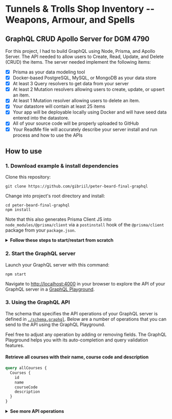 # Tunnels & Trolls Shop Inventory -- Weapons, Armour, and Spells
## GraphQL CRUD Apollo Server for DGM 4790

For this project, I had to build GraphQL using Node, Prisma, and Apollo Server.  The API needed to allow users to Create, Read, Update, and Delete (CRUD) the items.  The server needed implement the following items:

- [x] Prisma as your data modeling tool
- [x] Docker-based PostgreSQL, MySQL, or MongoDB as your data store
- [x] At least 3 Query resolvers to get data from your server
- [x] At least 2 Mutation resolvers allowing users to create, update, or upsert an item.
- [x] At least 1 Mutation resolver allowing users to delete an item.
- [x] Your datastore will contain at least 25 items
- [x] Your app will be deployable locally using Docker and will have seed data entered into the datastore.
- [x] All of your source code will be properly uploaded to GitHub
- [x] Your ReadMe file will accurately describe your server install and run process and how to use the APIs

## How to use

### 1. Download example & install dependencies

Clone this repository:

```
git clone https://github.com/gibriil/peter-beard-final-graphql
```

Change into project's root directory and install:

```
cd peter-beard-final-graphql
npm install
```

Note that this also generates Prisma Client JS into `node_modules/@prisma/client` via a `postinstall` hook of the `@prisma/client` package from your `package.json`.

<Details><Summary><strong>Follow these steps to start/restart from scratch</strong></Summary>

If you have an existing Docker container running and want to restart from scratch, run the `nuke` npm script:

```
npm run nuke
```

Create a new database instance and migrate it by running the `createDB` npm script:

```
npm run createDB
```

Generate the Prisma Client code by running the `generate` npm script:

```
npm run generate
```

Seed the database by running the `seed` npm script:

```
npm run seed
```
</Details>

### 2. Start the GraphQL server

Launch your GraphQL server with this command:

```
npm start
```

Navigate to [http://localhost:4000](http://localhost:4000) in your browser to explore the API of your GraphQL server in a [GraphQL Playground](https://github.com/prisma/graphql-playground).

### 3. Using the GraphQL API

The schema that specifies the API operations of your GraphQL server is defined in [`./schema.graphql`](./schema.graphql). Below are a number of operations that you can send to the API using the GraphQL Playground.

Feel free to adjust any operation by adding or removing fields. The GraphQL Playground helps you with its auto-completion and query validation features.

#### Retrieve all courses with their name, course code and description

```graphql
query allCourses {
  Courses {
    id
    name
    courseCode
    description
  }
}
```

<Details><Summary><strong>See more API operations</strong></Summary>

#### Create a new course

```graphql
mutation createCourse {
  createCourse(name: "My course",
    description: "My course description",
  defaultCredits: "3",
  courseCode: "DGM 9000",
  termsOffered: "Fall, Spring") {
    id
    createdAt
    name
  }
}
```

#### Update a course

```graphql
mutation updateCourse {
  updateCourse(id: __COURSE_ID__,
    name: "Updated course",
    description: "My updated course description",
  defaultCredits: "3",
  courseCode: "DGM 9000",
  termsOffered: "Fall, Spring") {
    id
    createdAt
    name
  }
}
```

#### Delete a specific course by id

```graphql
mutation deleteOneCourse {
  deleteOneCourse(where: {
    id: __COURSE_ID__
  }) {
    id
    name
  }
}
```

> **Note**: You need to replace the `__COURSE_ID__` placeholder with an actual `id` from a `Course` item. You can find one e.g. using the `allCourses` query.

#### Search for courses with a specific string found in the name or description

```graphql
query filterCourses {
  Courses(searchString: "DGM") {
    id
    name
    courseCode
    description
  }
}
```

#### Retrieve a single course by its id

```graphql
query oneCourse {
  Course(id: __COURSE_ID__) {
    name
    description
    id
  }
}
```

> **Note**: You need to replace the `__COURSE_ID__` placeholder with an actual `id` from a `Course` item. You can find one e.g. using the `allCourses` query.

</Details>

